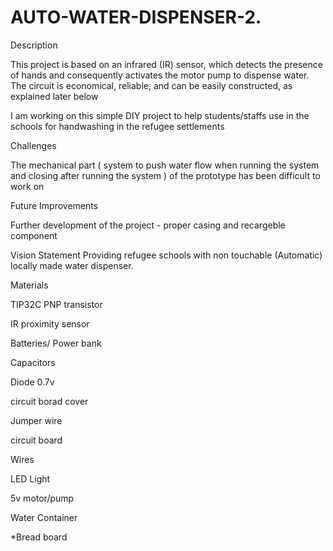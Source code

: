 # AUTO-WATER-DISPENSER-2.

Description

This project is based on an infrared (IR) sensor, which detects the presence of hands and consequently activates the motor pump to dispense water. The circuit is economical, reliable, and can be easily constructed, as explained later below 

I am  working on this simple DIY project to help students/staffs use in the schools for handwashing in the refugee settlements

Challenges

The mechanical part ( system to push water flow when running the system and closing after running the system ) of the prototype has been difficult to work on

Future Improvements

Further development of the project - proper casing and recargeble component 

Vision Statement Providing refugee schools with non touchable (Automatic) locally made water dispenser.

Materials

 TIP32C PNP transistor

 IR proximity sensor

Batteries/ Power bank 

Capacitors

Diode 0.7v

circuit borad cover 

Jumper wire

circuit board 

Wires

LED Light

5v motor/pump

Water Container

*Bread board
